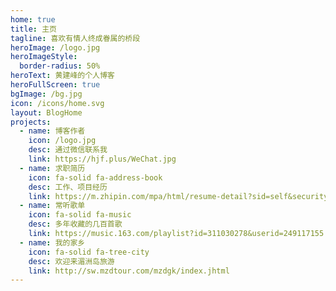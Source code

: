 ```yaml
---
home: true
title: 主页
tagline: 喜欢有情人终成眷属的桥段
heroImage: /logo.jpg
heroImageStyle:
  border-radius: 50%
heroText: 黄建峰的个人博客
heroFullScreen: true
bgImage: /bg.jpg
icon: /icons/home.svg
layout: BlogHome
projects:
  - name: 博客作者
    icon: /logo.jpg
    desc: 通过微信联系我
    link: https://hjf.plus/WeChat.jpg
  - name: 求职简历
    icon: fa-solid fa-address-book
    desc: 工作、项目经历
    link: https://m.zhipin.com/mpa/html/resume-detail?sid=self&securityId=QKS006R8NWGgl-L1m5XSaL518_1HHmt3vSzGSibEhJX0HRCJ4-8708hyTpKxjWj2mglX0IwkD52JSGtvnUH9uWOpWDtkCwmnb8YiMQe2QqvsjXc9a2mSndwaA-ysGwz54WoI1G8kRhXpWpMsHfd04d1xXAS3RtlrVMuk
  - name: 常听歌单
    icon: fa-solid fa-music
    desc: 多年收藏的几百首歌
    link: https://music.163.com/playlist?id=311030278&userid=249117155
  - name: 我的家乡
    icon: fa-solid fa-tree-city
    desc: 欢迎来湄洲岛旅游
    link: http://sw.mzdtour.com/mzdgk/index.jhtml
---
```

